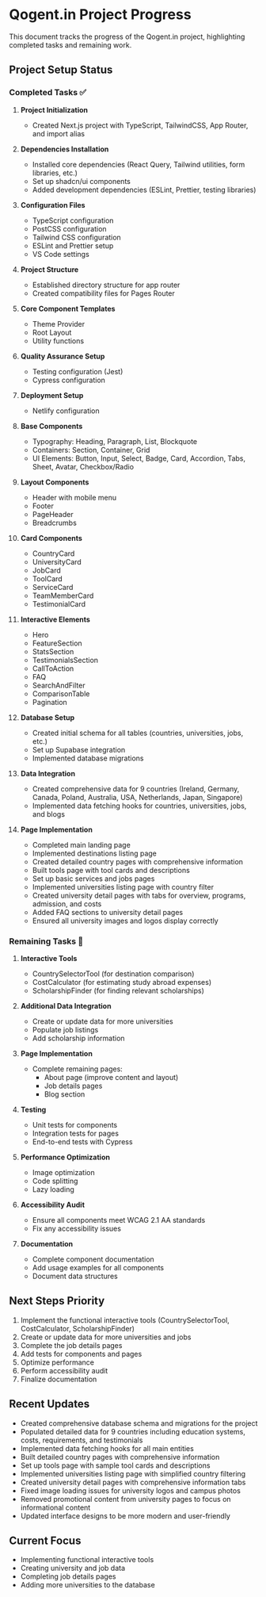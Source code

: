 # Qogent.in Project Progress

This document tracks the progress of the Qogent.in project, highlighting completed tasks and remaining work.

## Project Setup Status

### Completed Tasks ✅

1. **Project Initialization**
   - Created Next.js project with TypeScript, TailwindCSS, App Router, and import alias

2. **Dependencies Installation**
   - Installed core dependencies (React Query, Tailwind utilities, form libraries, etc.)
   - Set up shadcn/ui components
   - Added development dependencies (ESLint, Prettier, testing libraries)

3. **Configuration Files**
   - TypeScript configuration
   - PostCSS configuration
   - Tailwind CSS configuration
   - ESLint and Prettier setup
   - VS Code settings

4. **Project Structure**
   - Established directory structure for app router
   - Created compatibility files for Pages Router

5. **Core Component Templates**
   - Theme Provider
   - Root Layout
   - Utility functions

6. **Quality Assurance Setup**
   - Testing configuration (Jest)
   - Cypress configuration

7. **Deployment Setup**
   - Netlify configuration

8. **Base Components**
   - Typography: Heading, Paragraph, List, Blockquote
   - Containers: Section, Container, Grid
   - UI Elements: Button, Input, Select, Badge, Card, Accordion, Tabs, Sheet, Avatar, Checkbox/Radio

9. **Layout Components**
   - Header with mobile menu
   - Footer
   - PageHeader
   - Breadcrumbs

10. **Card Components**
    - CountryCard
    - UniversityCard
    - JobCard
    - ToolCard
    - ServiceCard
    - TeamMemberCard
    - TestimonialCard

11. **Interactive Elements**
    - Hero
    - FeatureSection
    - StatsSection
    - TestimonialsSection
    - CallToAction
    - FAQ
    - SearchAndFilter
    - ComparisonTable
    - Pagination

12. **Database Setup**
    - Created initial schema for all tables (countries, universities, jobs, etc.)
    - Set up Supabase integration
    - Implemented database migrations

13. **Data Integration**
    - Created comprehensive data for 9 countries (Ireland, Germany, Canada, Poland, Australia, USA, Netherlands, Japan, Singapore)
    - Implemented data fetching hooks for countries, universities, jobs, and blogs

14. **Page Implementation**
    - Completed main landing page
    - Implemented destinations listing page
    - Created detailed country pages with comprehensive information
    - Built tools page with tool cards and descriptions
    - Set up basic services and jobs pages
    - Implemented universities listing page with country filter
    - Created university detail pages with tabs for overview, programs, admission, and costs
    - Added FAQ sections to university detail pages
    - Ensured all university images and logos display correctly

### Remaining Tasks 🔄

1. **Interactive Tools**
   - CountrySelectorTool (for destination comparison)
   - CostCalculator (for estimating study abroad expenses)
   - ScholarshipFinder (for finding relevant scholarships)

2. **Additional Data Integration**
   - Create or update data for more universities
   - Populate job listings
   - Add scholarship information

3. **Page Implementation**
   - Complete remaining pages:
     - About page (improve content and layout)
     - Job details pages
     - Blog section

4. **Testing**
   - Unit tests for components
   - Integration tests for pages
   - End-to-end tests with Cypress

5. **Performance Optimization**
   - Image optimization
   - Code splitting
   - Lazy loading

6. **Accessibility Audit**
   - Ensure all components meet WCAG 2.1 AA standards
   - Fix any accessibility issues

7. **Documentation**
   - Complete component documentation
   - Add usage examples for all components
   - Document data structures

## Next Steps Priority

1. Implement the functional interactive tools (CountrySelectorTool, CostCalculator, ScholarshipFinder)
2. Create or update data for more universities and jobs
3. Complete the job details pages
4. Add tests for components and pages
5. Optimize performance
6. Perform accessibility audit
7. Finalize documentation

## Recent Updates

- Created comprehensive database schema and migrations for the project
- Populated detailed data for 9 countries including education systems, costs, requirements, and testimonials
- Implemented data fetching hooks for all main entities
- Built detailed country pages with comprehensive information
- Set up tools page with sample tool cards and descriptions
- Implemented universities listing page with simplified country filtering
- Created university detail pages with comprehensive information tabs
- Fixed image loading issues for university logos and campus photos
- Removed promotional content from university pages to focus on informational content
- Updated interface designs to be more modern and user-friendly

## Current Focus

- Implementing functional interactive tools
- Creating university and job data
- Completing job details pages
- Adding more universities to the database 